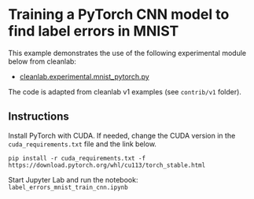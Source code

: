 # Training a PyTorch CNN model to find label errors in MNIST

This example demonstrates the use of the following experimental module below from cleanlab:

- [cleanlab.experimental.mnist_pytorch.py](https://github.com/cleanlab/cleanlab/blob/master/cleanlab/experimental/mnist_pytorch.py)

The code is adapted from cleanlab v1 examples (see `contrib/v1` folder).

## Instructions

Install PyTorch with CUDA. If needed, change the CUDA version in the `cuda_requirements.txt` file and the link below.

```console
pip install -r cuda_requirements.txt -f https://download.pytorch.org/whl/cu113/torch_stable.html
```

Start Jupyter Lab and run the notebook: `label_errors_mnist_train_cnn.ipynb`
